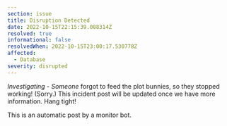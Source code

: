 ```yaml
---
section: issue
title: Disruption Detected
date: 2022-10-15T22:15:39.088314Z
resolved: true
informational: false
resolvedWhen: 2022-10-15T23:00:17.530778Z
affected:
  - Database
severity: disrupted
---
```

*Investigating* - _Someone_ forgot to feed the plot bunnies, so they stopped working! (Sorry.) This incident post will be updated once we have more information. Hang tight!

This is an automatic post by a monitor bot.
        